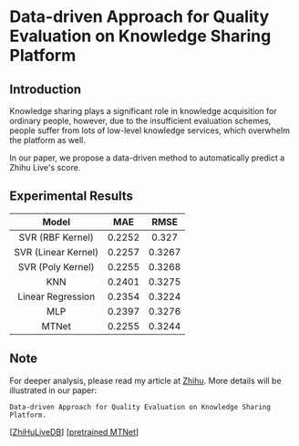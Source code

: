 # Data-driven Approach for Quality Evaluation on Knowledge Sharing Platform

## Introduction
Knowledge sharing plays a significant role in knowledge acquisition for ordinary people,
however, due to the insufficient evaluation schemes, people suffer from lots of low-level
knowledge services, which overwhelm the platform as well.

In our paper, we propose a data-driven method to automatically predict a Zhihu Live's
score. 


## Experimental Results
| Model | MAE | RMSE |   
| :---: | :---: | :---: | 
| SVR (RBF Kernel) | 0.2252 | 0.327|
| SVR (Linear Kernel) | 0.2257 | 0.3267|
| SVR (Poly Kernel) | 0.2255 | 0.3268|
| KNN | 0.2401 | 0.3275|
| Linear Regression | 0.2354 | 0.3224|
| MLP | 0.2397 | 0.3276|
| MTNet | 0.2255 | 0.3244 |


## Note
For deeper analysis, please read my article at [Zhihu](https://zhuanlan.zhihu.com/p/30514792).
More details will be illustrated in our paper: 

```Data-driven Approach for Quality Evaluation on Knowledge Sharing Platform.```

[[ZhiHuLiveDB](./spider/ZhihuLiveDB.xlsx)] [[pretrained MTNet](./analysis/model/ZhihuLive_MTNet.pth)]